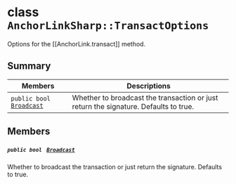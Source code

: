 # class `AnchorLinkSharp::TransactOptions` 

Options for the [[AnchorLink.transact]] method.

## Summary

 Members                                | Descriptions                                
----------------------------------------|---------------------------------------------
`public bool ` [`Broadcast`](#class_anchor_link_sharp_1_1_transact_options_1a54403c03d07b6eec40b12e383a9e200b) | Whether to broadcast the transaction or just return the signature. Defaults to true.

## Members

##### `public bool ` [`Broadcast`](#class_anchor_link_sharp_1_1_transact_options_1a54403c03d07b6eec40b12e383a9e200b) 

Whether to broadcast the transaction or just return the signature. Defaults to true.

